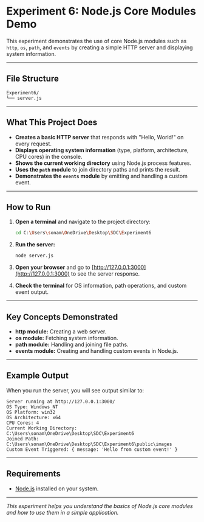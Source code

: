 # Experiment 6: Node.js Core Modules Demo

This experiment demonstrates the use of core Node.js modules such as `http`, `os`, `path`, and `events` by creating a simple HTTP server and displaying system information.

---

## File Structure

```
Experiment6/
└── server.js
```

---

## What This Project Does

- **Creates a basic HTTP server** that responds with "Hello, World!" on every request.
- **Displays operating system information** (type, platform, architecture, CPU cores) in the console.
- **Shows the current working directory** using Node.js process features.
- **Uses the `path` module** to join directory paths and prints the result.
- **Demonstrates the `events` module** by emitting and handling a custom event.

---

## How to Run

1. **Open a terminal** and navigate to the project directory:
   ```sh
   cd C:\Users\sonam\OneDrive\Desktop\SDC\Experiment6
   ```

2. **Run the server:**
   ```sh
   node server.js
   ```

3. **Open your browser** and go to [http://127.0.0.1:3000](http://127.0.0.1:3000) to see the server response.

4. **Check the terminal** for OS information, path operations, and custom event output.

---

## Key Concepts Demonstrated

- **http module:** Creating a web server.
- **os module:** Fetching system information.
- **path module:** Handling and joining file paths.
- **events module:** Creating and handling custom events in Node.js.

---

## Example Output

When you run the server, you will see output similar to:

```
Server running at http://127.0.0.1:3000/
OS Type: Windows_NT
OS Platform: win32
OS Architecture: x64
CPU Cores: 4
Current Working Directory: C:\Users\sonam\OneDrive\Desktop\SDC\Experiment6
Joined Path: C:\Users\sonam\OneDrive\Desktop\SDC\Experiment6\public\images
Custom Event Triggered: { message: 'Hello from custom event!' }
```

---

## Requirements

- [Node.js](https://nodejs.org/) installed on your system.

---

*This experiment helps you understand the basics of Node.js core modules and how to use them in a simple application.*